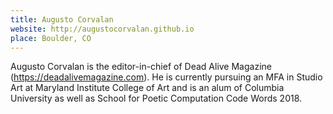 ```yaml
---
title: Augusto Corvalan
website: http://augustocorvalan.github.io
place: Boulder, CO
---
```

Augusto Corvalan is the editor-in-chief of Dead Alive Magazine (https://deadalivemagazine.com). He is currently pursuing an MFA in Studio Art at Maryland Institute College of Art and is an alum of Columbia University as well as School for Poetic Computation Code Words 2018. 